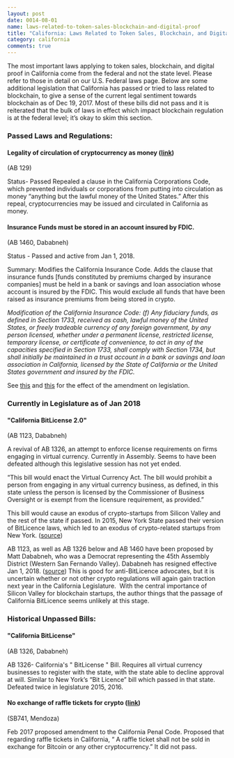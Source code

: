 ```yaml
---
layout: post
date: 0014-08-01
name: laws-related-to-token-sales-blockchain-and-digital-proof
title: "California: Laws Related to Token Sales, Blockchain, and Digital Proof"
category: california
comments: true
---
```


The most important laws applying to token sales, blockchain, and digital proof in California come from the federal and not the state level. Please refer to those in detail on our U.S. Federal laws page. Below are some additional legislation that California has passed or tried to lass related to blockchain, to give a sense of the current legal sentiment towards blockchain as of Dec 19, 2017. Most of these bills did not pass and it is reiterated that the bulk of laws in effect which impact blockchain regulation is at the federal level; it’s okay to skim this section.

### Passed Laws and Regulations:
#### Legality of circulation of cryptocurrency as money ([link](http://leginfo.ca.gov/pub/13-14/bill/asm/ab_0101-0150/ab_129_bill_20140624_enrolled.htm))

(AB 129)

Status- Passed
   Repealed a clause in the California Corporations Code, which prevented individuals or corporations from putting into circulation as money “anything but the lawful money of the United States.” After this repeal, cryptocurrencies may be issued and circulated in California as money.  

#### Insurance Funds must be stored in an account insured by FDIC.

(AB 1460, Dababneh)

Status - Passed and active from Jan 1, 2018.

   Summary: Modifies the California Insurance Code. Adds the clause that insurance funds [funds constituted by premiums charged by insurance companies] must be held in a bank or savings and loan association whose account is insured by the FDIC. This would exclude all funds that have been raised as insurance premiums from being stored in crypto.  

   *Modification of the California Insurance Code: (f) Any fiduciary funds, as defined in Section 1733, received as cash, lawful money of the United States, or freely tradeable currency of any foreign government, by any person licensed, whether under a permanent license, restricted license, temporary license, or certificate of convenience, to act in any of the capacities specified in Section 1733, shall comply with Section 1734, but shall initially be maintained in a trust account in a bank or savings and loan association in California, licensed by the State of California or the United States government and insured by the FDIC.*

   See [this](https://www.diffchecker.com/hTY86FYO) and [this](https://www.diffchecker.com/1281m7FS) for the effect of the amendment on legislation.  

### Currently in Legislature as of Jan 2018
#### "California BitLicense 2.0"

(AB 1123, Dababneh)

   A revival of AB 1326, an attempt to enforce license requirements on firms engaging in virtual currency. Currently in Assembly. Seems to have been defeated although this legislative session has not yet ended.
   
   “This bill would enact the Virtual Currency Act. The bill would prohibit a person from engaging in any virtual currency business, as defined, in this state unless the person is licensed by the Commissioner of Business Oversight or is exempt from the licensure requirement, as provided.”  

   This bill would cause an exodus of crypto-startups from Silicon Valley and the rest of the state if passed. In 2015, New York State passed their version of BitLicence laws, which led to an exodus of crypto-related startups from New York. ([source](https://www.bizjournals.com/newyork/news/2015/08/12/the-great-bitcoin-exodus-has-totally-changed-new.html))

   AB 1123, as well as AB 1326 below and AB 1460 have been proposed by Matt Dababneh, who was a Democrat representing the 45th Assembly District (Western San Fernando Valley). Dababneh has resigned effective Jan 1, 2018. ([source](http://losangeles.cbslocal.com/2017/12/08/ca-assemblyman-matt-dababneh-resigns-following-sexual-misconduct-allegations/)) This is good for anti-BitLicence advocates, but it is uncertain whether or not other crypto regulations will again gain traction next year in the California Legislature.  With the central importance of Silicon Valley for blockchain startups, the author things that the passage of California BitLicence seems unlikely at this stage.

### Historical Unpassed Bills: 
#### "California BitLicense"

(AB 1326, Dababneh)

   AB 1326- California's " BitLicense " Bill. Requires all virtual currency businesses to register with the state, with the state able to decline approval at will. Similar to New York’s “Bit Licence” bill which passed in that state. Defeated twice in legislature 2015, 2016.  

#### No exchange of raffle tickets for crypto ([link](https://leginfo.legislature.ca.gov/faces/billTextClient.xhtml?bill_id=201720180SB741))

(SB741, Mendoza)

   Feb 2017 proposed amendment to the California Penal Code. Proposed that regarding raffle tickets in California, “ A raffle ticket shall not be sold in exchange for Bitcoin or any other cryptocurrency.” It did not pass.
